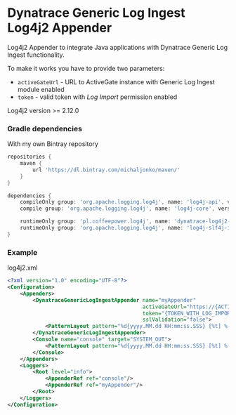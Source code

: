 # Dynatrace Generic Log Ingest Log4j2 Appender
Log4j2 Appender to integrate Java applications with Dynatrace Generic Log Ingest functionality.

To make it works you have to provide two parameters:
- `activeGateUrl` - URL to ActiveGate instance with Generic Log Ingest module enabled
- `token` - valid token with _Log Import_ permission enabled

Log4j2 version >= 2.12.0

### Gradle dependencies

With my own Bintray repository
```groovy
repositories {
	maven {
		url 'https://dl.bintray.com/michaljonko/maven/'
	}
}

dependencies {
	compileOnly group: 'org.apache.logging.log4j', name: 'log4j-api', version: '2.14.0'
	compile group: 'org.apache.logging.log4j', name: 'log4j-core', version: '2.14.0'

	runtimeOnly group: 'pl.coffeepower.log4j', name: 'dynatrace-log4j2-appender', version: '0.0.1'
	runtimeOnly group: 'org.apache.logging.log4j', name: 'log4j-slf4j-impl', version: '2.14.0'
}
```

### Example
log4j2.xml
```xml
<?xml version="1.0" encoding="UTF-8"?>
<Configuration>
	<Appenders>
		<DynatraceGenericLogIngestAppender name="myAppender"
										   activeGateUrl="https://{ACTIVE_GATE_URL}/api/v2/logs/ingest"
										   token="{TOKEN_WITH_LOG_IMPORT_PERMISSION}"
										   sslValidation="false">
			<PatternLayout pattern="%d{yyyy.MM.dd HH:mm:ss.SSS} [%t] %-5level %logger - %msg%n"/>
		</DynatraceGenericLogIngestAppender>
		<Console name="console" target="SYSTEM_OUT">
			<PatternLayout pattern="%d{yyyy.MM.dd HH:mm:ss.SSS} [%t] %-5level %logger{1.} - %msg%n"/>
		</Console>
	</Appenders>
	<Loggers>
		<Root level="info">
			<AppenderRef ref="console"/>
			<AppenderRef ref="myAppender"/>
		</Root>
	</Loggers>
</Configuration>
```